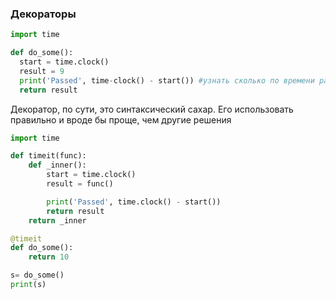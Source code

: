 ### Декораторы
```python
import time

def do_some():
  start = time.clock()
  result = 9
  print('Passed', time-clock() - start()) #узнать сколько по времени работает функция
  return result
```
Декоратор, по сути, это синтаксический сахар. Его использовать правильно и вроде бы проще, чем другие решения
```python
import time

def timeit(func):
    def _inner():
        start = time.clock()
        result = func()

        print('Passed', time.clock() - start())
        return result
    return _inner

@timeit
def do_some():
    return 10

s= do_some()
print(s)
```

